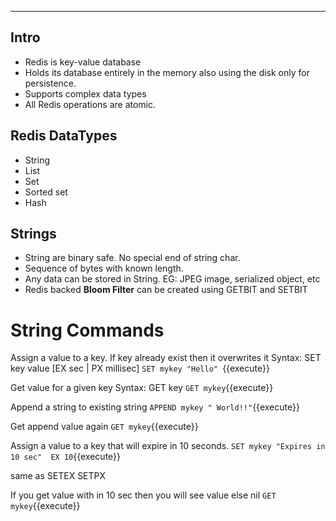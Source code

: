 
---
## Intro
 - Redis is key-value database
 - Holds its database entirely in the memory also using the disk only for persistence.
 - Supports complex data types
 - All Redis operations are atomic. 
 
## Redis DataTypes
 - String
 - List
 - Set
 - Sorted set
 - Hash
 

## Strings
 - String are binary safe. No special end of string char. 
 - Sequence of bytes with known length. 
 - Any data can be stored in String. EG: JPEG image, serialized object, etc
 - Redis backed **Bloom Filter** can be created using GETBIT and SETBIT
 
# String Commands

Assign a value to a key. If key already exist then it overwrites it
Syntax: SET key value [EX sec | PX millisec]
`SET mykey "Hello" `{{execute}}

Get value for a given key
Syntax: GET key
`GET mykey`{{execute}}

Append a string to existing string
`APPEND mykey " World!!"`{{execute}}

Get append value again
`GET mykey`{{execute}}


Assign a value to a key that will expire in 10 seconds.
`SET mykey "Expires in 10 sec"  EX 10`{{execute}}

same as 
SETEX <key> <expireTime> <value>
SETPX <key> <expireTime> <value>


If you get value with in 10 sec then you will see value else nil
`GET mykey`{{execute}}


